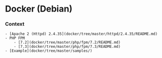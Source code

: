 # Docker (Debian)

### Context
    - [Apache 2 (Httpd) 2.4.35](docker/tree/master/httpd/2.4.35/README.md)
    - PHP FPM
        - [7.2](docker/tree/master/php/fpm/7.2/README.md)
        - [7.3](docker/tree/master/php/fpm/7.3/README.md)
    - [Example](docker/tree/master/samples/)
